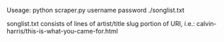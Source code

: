 Useage: python scraper.py username password ./songlist.txt

songlist.txt consists of lines of artist/title slug portion of URI, i.e.:
calvin-harris/this-is-what-you-came-for.html

